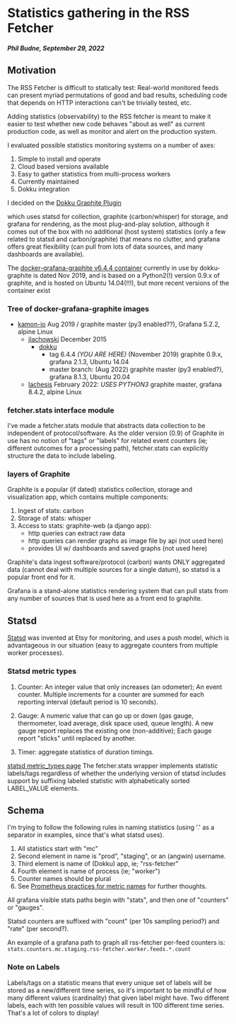 # Statistics gathering in the RSS Fetcher

##### Phil Budne, September 29, 2022

## Motivation

The RSS Fetcher is difficult to statically test: Real-world monitored
feeds can present myriad permutations of good and bad results,
scheduling code that depends on HTTP interactions can't be trivially
tested, etc.

Adding statistics (observability) to the RSS fetcher is meant to make
it easier to test whether new code behaves "about as well" as current
production code, as well as monitor and alert on the production system.

I evaluated possible statistics monitoring systems on a number of axes:

1. Simple to install and operate
2. Cloud based versions available
3. Easy to gather statistics from multi-process workers
4. Currently maintained
5. Dokku integration

I decided on the [Dokku Graphite Plugin](https://github.com/dokku/dokku-graphite)

which uses statsd for collection, graphite (carbon/whisper) for storage,
and grafana for rendering, as the most plug-and-play solution,
although it comes out of the box with no additional (host system)
statistics (only a few related to statsd and carbon/graphite) that
means no clutter, and grafana offers great flexibility (can pull from
lots of data sources, and many dashboards are available).

The [docker-grafana-graphite v6.4.4 container](https://github.com/dokku/docker-grafana-graphite/tree/6.4.4)
currently in use by dokku-graphite is dated Nov 2019, and is based on a Python2(!)
version 0.9.x of graphite, and is hosted on Ubuntu 14.04(!!!), but more recent versions
of the container exist

### Tree of docker-grafana-graphite images

* [kamon-io](https://github.com/kamon-io/docker-grafana-graphite) Aug 2019 / graphite master (py3 enabled??), Grafana 5.2.2, alpine Linux
  + [jlachowski](https://github.com/jlachowski/docker-grafana-graphite) December 2015
    * [dokku](https://github.com/dokku/docker-grafana-graphite)
      - tag 6.4.4 *(YOU ARE HERE)* (November 2019) graphite 0.9.x, grafana 2.1.3, Ubuntu 14.04
       + master branch: (Aug 2022) graphite master (py3 enabled?), grafana 8.1.3, Ubuntu 20.04
  + [lachesis](https://github.com/lachesis/docker-grafana-graphite) February 2022: *USES PYTHON3* graphite master, grafana 8.4.2, alpine Linux

### fetcher.stats interface module

I've made a fetcher.stats module that abstracts data collection to be
independent of protocol/software.  As the older version (0.9) of
Graphite in use has no notion of "tags" or "labels" for related event
counters (ie; different outcomes for a processing path), fetcher.stats
can explicitly structure the data to include labeling.

### layers of Graphite

Graphite is a popular (if dated) statistics collection, storage and visualization app,
which contains multiple components:

1. Ingest of stats: carbon
2. Storage of stats: whisper
3. Access to stats: graphite-web (a django app):
    * http queries can extract raw data
    * http queries can render graphs as image file by api (not used here)
    * provides UI w/ dashboards and saved graphs (not used here)

Graphite's data ingest software/protocol (carbon) wants ONLY
aggregated data (cannot deal with multiple sources for a single
datum), so statsd is a popular front end for it.

Grafana is a stand-alone statistics rendering system that can pull stats
from any number of sources that is used here as a front end to graphite.

## Statsd

[Statsd](https://www.etsy.com/codeascraft/measure-anything-measure-everything/)
was invented at Etsy for monitoring, and uses a push model, which is advantageous
in our situation (easy to aggregate counters from multiple worker processes).

### Statsd metric types

1.  Counter:  An integer value that only increases (an odometer);
    An event counter.  Multiple increments for a counter are summed for
    each reporting interval (default period is 10 seconds).

2.  Gauge: A numeric value that can go up or down (gas gauge,
    thermometer, load average, disk space used, queue length).
    A new gauge report replaces the existing one (non-additive);
    Each gauge report "sticks" until replaced by another.
    
3.  Timer: aggregate statistics of duration timings.

[statsd metric_types page](https://github.com/statsd/statsd/blob/master/docs/metric_types.md)
The fetcher.stats wrapper implements statistic labels/tags regardless
of whether the underlying version of statsd includes support by
suffixing labeled statistic with alphabetically sorted LABEL_VALUE
elements.

## Schema

I'm trying to follow the following rules in naming statistics (using
'.' as a separator in examples, since that's what statsd uses).

1. All statistics start with "mc"
2. Second element in name is "prod", "staging", or an (angwin) username.
3. Third element is name of (Dokku) app, ie; "rss-fetcher"
4. Fourth element is name of process (ie; "worker")
5. Counter names should be plural
6. See [Prometheus practices for metric names](https://prometheus.io/docs/practices/naming/#metric-names) for further thoughts.

All grafana visible stats paths begin with "stats", and then one of
"counters" or "gauges".

Statsd counters are suffixed with "count" (per 10s sampling period?) and "rate" (per second?).

An example of a grafana path to graph all rss-fetcher per-feed counters is:
`stats.counters.mc.staging.rss-fetcher.worker.feeds.*.count`

### Note on Labels

Labels/tags on a statistic means that every unique set of labels will
be stored as a new/different time series, so it's important to be
mindful of how many different values (cardinality) that given label
might have.  Two different labels, each with ten possible values
will result in 100 different time series.  That's a lot of colors
to display!

